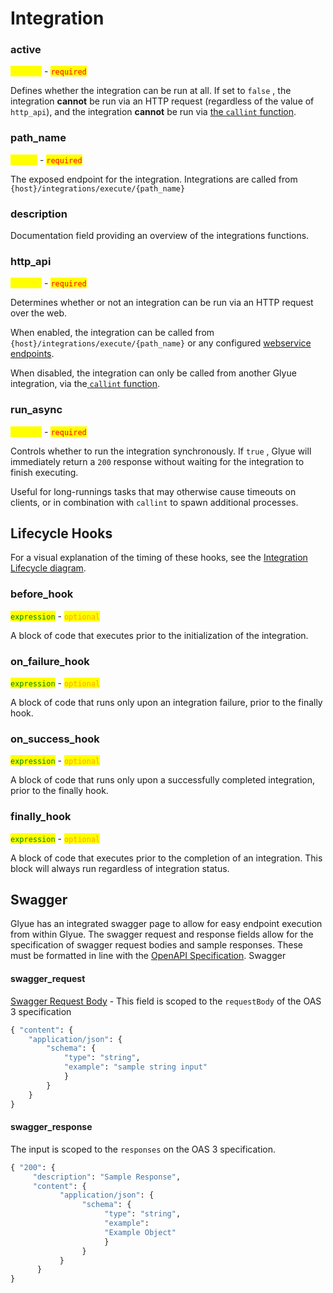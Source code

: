 # Integration

### active

<mark style="color:yellow;">`boolean`</mark> - <mark style="color:red;">`required`</mark>

Defines whether the integration can be run at all. If set to `false` , the integration **cannot** be run via an HTTP request (regardless of the value of `http_api`), and the integration **cannot** be run via [the `callint` function](../special_functions/#callint).&#x20;

### path\_name

<mark style="color:yellow;">`string`</mark> - <mark style="color:red;">`required`</mark>

The exposed endpoint for the integration. Integrations are called from `{host}/integrations/execute/{path_name}`

### description

Documentation field providing an overview of the integrations functions.

### http\_api

<mark style="color:yellow;">`boolean`</mark> - <mark style="color:red;">`required`</mark>

Determines whether or not an integration can be run via an HTTP request over the web.&#x20;

When enabled, the integration can be called from `{host}/integrations/execute/{path_name}`  or any configured [webservice endpoints](../../reference/web-service-endpoints.md).&#x20;

When disabled, the integration can only be called from another Glyue integration, via the[ `callint` function](../special_functions/#callint).

### run\_async

<mark style="color:yellow;">`boolean`</mark> - <mark style="color:red;">`required`</mark>

Controls whether to run the integration synchronously. If `true` , Glyue will immediately return a `200` response without waiting for the integration to finish executing.

Useful for long-runnings tasks that may otherwise cause timeouts on clients, or in combination with `callint` to spawn additional processes.



## Lifecycle Hooks

For a visual explanation of the timing of these hooks, see the [Integration Lifecycle diagram](../../reference/integration-lifecycle.md#integration-lifecycle).

### before\_hook

<mark style="color:green;">`expression`</mark> - <mark style="color:orange;">`optional`</mark>

A block of code that executes prior to the initialization of the integration.

### on\_failure\_hook

<mark style="color:green;">`expression`</mark> - <mark style="color:orange;">`optional`</mark>

A block of code that runs only upon an integration failure, prior to the finally hook.

### on\_success\_hook

<mark style="color:green;">`expression`</mark> - <mark style="color:orange;">`optional`</mark>

A block of code that runs only upon a successfully completed integration, prior to the finally hook.

### finally\_hook

<mark style="color:green;">`expression`</mark> - <mark style="color:orange;">`optional`</mark>

A block of code that executes prior to the completion of an integration. This block will always run regardless of integration status.



## Swagger

Glyue has an integrated swagger page to allow for easy endpoint execution from within Glyue. The swagger request and response fields allow for the specification of swagger request bodies and sample responses. These must be formatted in line with the [OpenAPI Specification](https://spec.openapis.org/oas/v3.1.0). Swagger

#### swagger\_request

[Swagger Request Body](https://swagger.io/docs/specification/describing-request-body/) - This field is scoped to the `requestBody` of the OAS 3 specification

```python
{ "content": {
    "application/json": {
        "schema": {
            "type": "string", 
            "example": "sample string input" 
            } 
        } 
    } 
}
```

#### swagger\_response

The input is scoped to the `responses` on the OAS 3 specification.

```python
{ "200": {
     "description": "Sample Response", 
     "content": { 
           "application/json": { 
                "schema": {
                     "type": "string", 
                     "example": 
                     "Example Object" 
                     }
                }
           }
      } 
}
```
